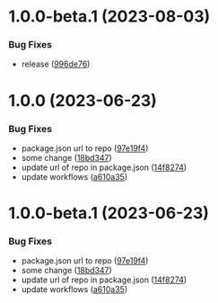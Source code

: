 # 1.0.0-beta.1 (2023-08-03)


### Bug Fixes

* release ([996de76](https://github.com/mrck-labs/react-hooks/commit/996de76eb1a07b2a0515f89e3ac38d586026b90f))

# 1.0.0 (2023-06-23)


### Bug Fixes

* package.json url to repo ([97e19f4](https://github.com/mrck-labs/mrck-rc-template/commit/97e19f4fa22853d8bc42f0d5565c102c1edcf7b6))
* some change ([18bd347](https://github.com/mrck-labs/mrck-rc-template/commit/18bd347f542a7bc5ab808de01e9ef6dec226ded7))
* update url of repo in package.json ([14f8274](https://github.com/mrck-labs/mrck-rc-template/commit/14f827415879f08e6dc012fcb0bd3b20e6f483df))
* update workflows ([a610a35](https://github.com/mrck-labs/mrck-rc-template/commit/a610a359037b73dba7891fb777905a0202cc3565))

# 1.0.0-beta.1 (2023-06-23)


### Bug Fixes

* package.json url to repo ([97e19f4](https://github.com/mrck-labs/mrck-rc-template/commit/97e19f4fa22853d8bc42f0d5565c102c1edcf7b6))
* some change ([18bd347](https://github.com/mrck-labs/mrck-rc-template/commit/18bd347f542a7bc5ab808de01e9ef6dec226ded7))
* update url of repo in package.json ([14f8274](https://github.com/mrck-labs/mrck-rc-template/commit/14f827415879f08e6dc012fcb0bd3b20e6f483df))
* update workflows ([a610a35](https://github.com/mrck-labs/mrck-rc-template/commit/a610a359037b73dba7891fb777905a0202cc3565))
